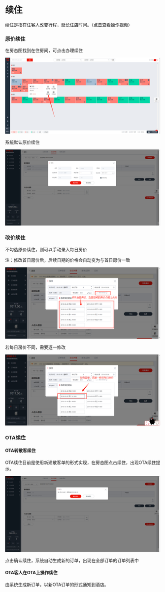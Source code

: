 # 续住

续住是指在住客人改变行程，延长住店时间。（[点击查看操作视频](http://crs-pms-vidio.oss-cn-beijing.aliyuncs.com/%E6%8D%A2%E6%88%BF%26%E7%BB%AD%E4%BD%8F.mp4)）

### 原价续住

在房态图找到在住房间，可点击办理续住

![&#x70B9;&#x51FB;&#x529E;&#x7406;&#x7EED;&#x4F4F;](../../.gitbook/assets/image%20%28833%29.png)

系统默认原价续住

![&#x9009;&#x62E9;&#x7EED;&#x4F4F;&#x65F6;&#x95F4;&#xFF0C;&#x70B9;&#x51FB;&#x786E;&#x5B9A;&#x7EED;&#x4F4F;&#x5373;&#x53EF;](../../.gitbook/assets/image%20%28397%29.png)

### 改价续住

不勾选原价续住，则可以手动录入每日房价

注：修改首日房价后，后续日期的价格会自动变为与首日房价一致

![](../../.gitbook/assets/image%20%28273%29.png)

若每日房价不同，需要逐一修改

![](../../.gitbook/assets/image%20%28409%29.png)

### OTA续住

#### OTA转散客续住

OTA续住目前是使用新建散客单的形式实现，在房态图点击续住，出现OTA续住提示。

![OTA&#x7EED;&#x4F4F;](../../.gitbook/assets/image%20%28232%29.png)

点击确认续住，系统自动生成新的订单，出现在全部订单的订单列表中

#### OTA客人在OTA上操作续住

由系统生成新订单，以新OTA订单的形式通知到酒店。

  




